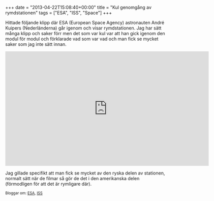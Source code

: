 +++
date = "2013-04-22T15:08:40+00:00"
title = "Kul genomgång av rymdstationen"
tags = ["ESA", "ISS", "Space"]
+++

Hittade följande klipp där ESA (European Space Agency) astronauten André Kuipers (Nederländerna) går igenom och visar rymdstationen. Jag har sätt många klipp och saker förr men det som var kul var att han gick igenom den modul för modul och förklarade vad som var vad och man fick se mycket saker som jag inte sätt innan.

<iframe width="640" height="360" src="http://www.youtube.com/embed/afBm0Dpfj_k" frameborder="0" allowfullscreen></iframe>

Jag gillade specifikt att man fick se mycket av den ryska delen av stationen, normalt sätt när de filmar så gör de det i den amerikanska delen (förmodligen för att det är rymligare där).

<small> <p class='technorati-tags'>
  Bloggar om: <a class='technorati-link' href='http://bloggar.se/om/ESA' rel='tag' target='_self'>ESA</a>, <a class='technorati-link' href='http://bloggar.se/om/ISS' rel='tag' target='_self'>ISS</a>
</p></small>
